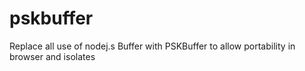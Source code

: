 # pskbuffer
Replace all use of nodej.s Buffer with PSKBuffer to allow portability in browser and isolates
